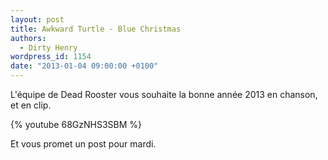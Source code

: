 ```yaml
---
layout: post
title: Awkward Turtle - Blue Christmas
authors:
  - Dirty Henry
wordpress_id: 1154
date: "2013-01-04 09:00:00 +0100"
---
```


L'équipe de Dead Rooster vous souhaite la bonne année 2013 en chanson, et en
clip.

{% youtube 68GzNHS3SBM %}

Et vous promet un post pour mardi.
